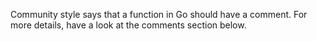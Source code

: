 Community style says that a function in Go should have a comment. For more details, have a look at the comments section below.
